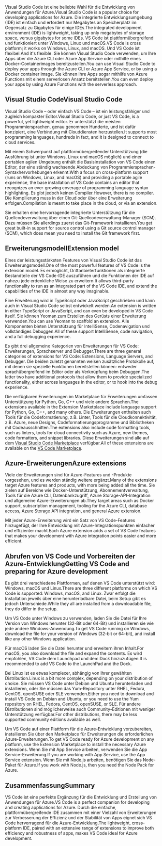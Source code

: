 <span data-ttu-id="ed8ba-101">Visual Studio Code ist eine beliebte Wahl für die Entwicklung von Anwendungen für Azure.</span><span class="sxs-lookup"><span data-stu-id="ed8ba-101">Visual Studio Code is a popular choice for developing applications for Azure.</span></span> <span data-ttu-id="ed8ba-102">Die integrierte Entwicklungsumgebung (IDE) ist einfach und erfordert nur Megabytes an Speicherplatz im Gegensatz zu Gigabytes für einige IDEs.</span><span class="sxs-lookup"><span data-stu-id="ed8ba-102">The integrated development environment (IDE) is lightweight, taking up only megabytes of storage space, versus gigabytes for some IDEs.</span></span> <span data-ttu-id="ed8ba-103">VS Code ist plattformübergreifend und funktioniert unter Windows, Linux und macOS.</span><span class="sxs-lookup"><span data-stu-id="ed8ba-103">VS Code is cross platform; it works on Windows, Linux, and macOS.</span></span> <span data-ttu-id="ed8ba-104">Und VS Code ist flexibel.</span><span class="sxs-lookup"><span data-stu-id="ed8ba-104">And it's flexible.</span></span> <span data-ttu-id="ed8ba-105">Sie können Visual Studio Code verwenden, um Ihre Apps über die Azure CLI oder Azure App Service oder mithilfe eines Docker-Containerimages bereitzustellen.</span><span class="sxs-lookup"><span data-stu-id="ed8ba-105">You can use Visual Studio Code to deploy your apps through the Azure CLI or Azure App Service, or by using a Docker container image.</span></span> <span data-ttu-id="ed8ba-106">Sie können Ihre Apps sogar mithilfe von Azure Functions mit einem serverlosen Ansatz bereitstellen.</span><span class="sxs-lookup"><span data-stu-id="ed8ba-106">You can even deploy your apps by using Azure Functions with the serverless approach.</span></span> 

## <a name="visual-studio-code"></a><span data-ttu-id="ed8ba-107">Visual Studio Code</span><span class="sxs-lookup"><span data-stu-id="ed8ba-107">Visual Studio Code</span></span>

<span data-ttu-id="ed8ba-108">Visual Studio Code – oder einfach VS Code – ist ein leistungsfähiger und zugleich kompakter Editor.</span><span class="sxs-lookup"><span data-stu-id="ed8ba-108">Visual Studio Code, or just VS Code, is a powerful, yet lightweight editor.</span></span> <span data-ttu-id="ed8ba-109">Er unterstützt die meisten Programmiersprachen, genau genommen Hunderte, und ist dafür konzipiert, eine Verbindung mit Clouddiensten herzustellen.</span><span class="sxs-lookup"><span data-stu-id="ed8ba-109">It supports most programming languages, hundreds in fact, and it is designed to connect to cloud services.</span></span>

<span data-ttu-id="ed8ba-110">Mit einem Schwerpunkt auf plattformübergreifender Unterstützung (die Ausführung ist unter Windows, Linux und macOS möglich) und einer portablen agilen Umgebung enthält die Basisinstallation von VS Code einen Editor, der eine ständig wachsende Abdeckung von Programmiersprachen-Syntaxhervorhebungen erkennt.</span><span class="sxs-lookup"><span data-stu-id="ed8ba-110">With a focus on cross-platform support (runs on Windows, Linux, and macOS) and providing a portable agile experience, the base installation of VS Code contains an editor that recognizes an ever-growing coverage of programming language syntax highlighting.</span></span> <span data-ttu-id="ed8ba-111">Es gibt jedoch keinen Compiler.</span><span class="sxs-lookup"><span data-stu-id="ed8ba-111">However, there is no compiler.</span></span> <span data-ttu-id="ed8ba-112">Die Kompilierung muss in der Cloud oder über eine Erweiterung erfolgen.</span><span class="sxs-lookup"><span data-stu-id="ed8ba-112">Compilation is meant to take place in the cloud, or via an extension.</span></span>

<span data-ttu-id="ed8ba-113">Sie erhalten eine hervorragende integrierte Unterstützung für die Quellcodeverwaltung über einen Git-Quellcodeverwaltung-Manager (SCM). Dazu müssen Sie allerdings zuerst das Git-Framework installieren.</span><span class="sxs-lookup"><span data-stu-id="ed8ba-113">You get great built-in support for source control using a Git source control manager (SCM), which does mean you need to install the Git framework first.</span></span>

## <a name="extension-model"></a><span data-ttu-id="ed8ba-114">Erweiterungsmodell</span><span class="sxs-lookup"><span data-stu-id="ed8ba-114">Extension model</span></span>

<span data-ttu-id="ed8ba-115">Eines der leistungsstärksten Features von Visual Studio Code ist das Erweiterungsmodell.</span><span class="sxs-lookup"><span data-stu-id="ed8ba-115">One of the most powerful features of VS Code is the extension model.</span></span> <span data-ttu-id="ed8ba-116">Es ermöglicht, Drittanbieterfunktionen als integrierte Bestandteile der VS Code-IDE auszuführen und die Funktionen der IDE auf nahezu jede erdenkliche Weise zu erweitern.</span><span class="sxs-lookup"><span data-stu-id="ed8ba-116">It allows third-party functionality to run as an integrated part of the VS Code IDE, and extend the capabilities of the IDE in almost any way imaginable.</span></span>

<span data-ttu-id="ed8ba-117">Eine Erweiterung wird in TypeScript oder JavaScript geschrieben und kann auch in Visual Studio Code selbst entwickelt werden.</span><span class="sxs-lookup"><span data-stu-id="ed8ba-117">An extension is written in either TypeScript or JavaScript, and can even be developed in VS Code itself.</span></span> <span data-ttu-id="ed8ba-118">Sie können Yeoman zum Erstellen des Gerüsts einer Erweiterung verwenden.</span><span class="sxs-lookup"><span data-stu-id="ed8ba-118">You can use Yeoman to scaffold an extension.</span></span> <span data-ttu-id="ed8ba-119">Alle Komponenten bieten Unterstützung für IntelliSense, Codenavigation und vollständiges Debuggen.</span><span class="sxs-lookup"><span data-stu-id="ed8ba-119">All of these support IntelliSense, code navigation, and a full debugging experience.</span></span>

<span data-ttu-id="ed8ba-120">Es gibt drei allgemeine Kategorien von Erweiterungen für VS Code: Erweiterungen, Sprachserver und Debugger.</span><span class="sxs-lookup"><span data-stu-id="ed8ba-120">There are three general categories of extensions for VS Code: Extensions, Language Servers, and Debugger.</span></span> <span data-ttu-id="ed8ba-121">Die beiden zuletzt genannten weisen zusätzliche Protokolle auf, mit denen sie spezielle Funktionen bereitstellen können: entweder sprachübergreifend im Editor oder als Verknüpfung beim Debuggen.</span><span class="sxs-lookup"><span data-stu-id="ed8ba-121">The latter two have additional protocols that allow them to provide specialized functionality, either across languages in the editor, or to hook into the debug experience.</span></span>

<span data-ttu-id="ed8ba-122">Die verfügbaren Erweiterungen im Marketplace für Erweiterungen umfassen Unterstützung für Python, Go, C++ und viele andere Sprachen.</span><span class="sxs-lookup"><span data-stu-id="ed8ba-122">The extensions available in the Extension Marketplace include language support for Python, Go, C++, and many others.</span></span> <span data-ttu-id="ed8ba-123">Die Erweiterungen enthalten auch Tools für die Codeformatierung, z.B. Linter, Tools für die Cloudkonnektivität, z.B. Azure, neue Designs, Codeformatierungsprogramme und Bibliotheken mit Codeausschnitten.</span><span class="sxs-lookup"><span data-stu-id="ed8ba-123">The extensions also include code formatting tools, such as linters, tools for cloud connectivity such as Azure, new themes, code formatters, and snippet libraries.</span></span> <span data-ttu-id="ed8ba-124">Diese Erweiterungen sind alle auf dem [Visual Studio Code Marketplace](https://marketplace.visualstudio.com/) verfügbar.</span><span class="sxs-lookup"><span data-stu-id="ed8ba-124">All of these extensions are available on the [VS Code Marketplace](https://marketplace.visualstudio.com/).</span></span>

## <a name="azure-extensions"></a><span data-ttu-id="ed8ba-125">Azure-Erweiterungen</span><span class="sxs-lookup"><span data-stu-id="ed8ba-125">Azure extensions</span></span>

<span data-ttu-id="ed8ba-126">Viele der Erweiterungen sind für Azure-Features und -Produkte vorgesehen, und es werden ständig weitere ergänzt.</span><span class="sxs-lookup"><span data-stu-id="ed8ba-126">Many of the extensions target Azure features and products, with more being added all the time.</span></span> <span data-ttu-id="ed8ba-127">Sie zielen auf Bereiche wie Docker-Unterstützung, Abonnementverwaltung, Tools für die Azure CLI, Datenbankzugriff, Azure Storage-API-Integration und allgemeine Azure-Erweiterungen ab.</span><span class="sxs-lookup"><span data-stu-id="ed8ba-127">They target areas such as Docker support, subscription management, tooling for the Azure CLI, database access, Azure Storage API integration, and general Azure extension.</span></span>

<span data-ttu-id="ed8ba-128">Mit jeder Azure-Erweiterung wird ein Satz von VS Code-Features hinzugefügt, der Ihre Entwicklung mit Azure-Integrationspunkten einfacher und effizienter macht.</span><span class="sxs-lookup"><span data-stu-id="ed8ba-128">Each Azure extension adds a set of VS Code features that makes your development with Azure integration points easier and more efficient.</span></span>

## <a name="getting-vs-code-and-preparing-for-azure-development"></a><span data-ttu-id="ed8ba-129">Abrufen von VS Code und Vorbereiten der Azure-Entwicklung</span><span class="sxs-lookup"><span data-stu-id="ed8ba-129">Getting VS Code and preparing for Azure development</span></span>

<span data-ttu-id="ed8ba-130">Es gibt drei verschiedene Plattformen, auf denen VS Code unterstützt wird: Windows, macOS und Linux.</span><span class="sxs-lookup"><span data-stu-id="ed8ba-130">There are three different platforms on which VS Code is supported: Windows, macOS, and Linux.</span></span> <span data-ttu-id="ed8ba-131">Zwar erfolgt die Installation jeweils über eine herunterladbare Datei, beim Setup gibt es jedoch Unterschiede.</span><span class="sxs-lookup"><span data-stu-id="ed8ba-131">While they all are installed from a downloadable file, they do differ in the setup.</span></span>

<span data-ttu-id="ed8ba-132">Um VS Code unter Windows zu verwenden, laden Sie die Datei für Ihre Version von Windows herunter (32-Bit oder 64-Bit) und installieren sie wie jede andere Windows-Anwendung.</span><span class="sxs-lookup"><span data-stu-id="ed8ba-132">To get VS Code running on Windows, download the file for your version of Windows (32-bit or 64-bit), and install like any other Windows application.</span></span>

<span data-ttu-id="ed8ba-133">Für macOS laden Sie die Datei herunter und erweitern ihren Inhalt.</span><span class="sxs-lookup"><span data-stu-id="ed8ba-133">For macOS, you also download the file and expand the contents.</span></span> <span data-ttu-id="ed8ba-134">Es wird empfohlen, VS Code dem Launchpad und dem Dock hinzuzufügen.</span><span class="sxs-lookup"><span data-stu-id="ed8ba-134">It is recommended to add VS Code to the LaunchPad and the Dock.</span></span>

<span data-ttu-id="ed8ba-135">Bei Linux ist es etwas komplexer, abhängig von Ihrer gewählten Distribution.</span><span class="sxs-lookup"><span data-stu-id="ed8ba-135">Linux is a bit more complex, depending on your distribution of choice.</span></span> <span data-ttu-id="ed8ba-136">Sie müssen VS Code unter Debian und Ubuntu herunterladen und installieren, oder Sie müssen das Yum-Repository unter RHEL, Fedora, CentOS, openSUSE oder SLE verwenden.</span><span class="sxs-lookup"><span data-stu-id="ed8ba-136">Either you need to download and install VS Code on Debian and Ubuntu, or you need to use the Yum repository on RHEL, Fedora, CentOS, openSUSE, or SLE.</span></span> <span data-ttu-id="ed8ba-137">Für andere Distributionen sind möglicherweise auch Community-Editionen mit weniger Unterstützung verfügbar.</span><span class="sxs-lookup"><span data-stu-id="ed8ba-137">For other distributions, there may be less supported community editions available as well.</span></span>

<span data-ttu-id="ed8ba-138">Um VS Code auf einer Plattform für die Azure-Entwicklung vorzubereiten, installieren Sie über den Marketplace für Erweiterungen die erforderlichen Azure-Erweiterungen.</span><span class="sxs-lookup"><span data-stu-id="ed8ba-138">To get VS Code ready for Azure development on any platform, use the Extension Marketplace to install the necessary Azure extensions.</span></span> <span data-ttu-id="ed8ba-139">Wenn Sie mit App Service arbeiten, verwenden Sie die App Service-Erweiterung.</span><span class="sxs-lookup"><span data-stu-id="ed8ba-139">If you are working with App Service, use the App Service extension.</span></span> <span data-ttu-id="ed8ba-140">Wenn Sie mit Node.js arbeiten, benötigen Sie das Node-Paket für Azure.</span><span class="sxs-lookup"><span data-stu-id="ed8ba-140">If you work with Node.js, then you need the Node Pack for Azure.</span></span>

## <a name="summary"></a><span data-ttu-id="ed8ba-141">Zusammenfassung</span><span class="sxs-lookup"><span data-stu-id="ed8ba-141">Summary</span></span>

<span data-ttu-id="ed8ba-142">VS Code ist eine perfekte Ergänzung für die Entwicklung und Erstellung von Anwendungen für Azure.</span><span class="sxs-lookup"><span data-stu-id="ed8ba-142">VS Code is a perfect companion for developing and creating applications for Azure.</span></span> <span data-ttu-id="ed8ba-143">Durch die einfache, plattformübergreifende IDE zusammen mit einer Vielzahl von Erweiterungen zur Verbesserung der Effizienz und der Stabilität von Apps eignet sich VS Code hervorragend für die Azure-Entwicklung.</span><span class="sxs-lookup"><span data-stu-id="ed8ba-143">The lightweight, cross-platform IDE, paired with an extensive range of extensions to improve both efficiency and robustness of apps, makes VS Code ideal for Azure development.</span></span>
